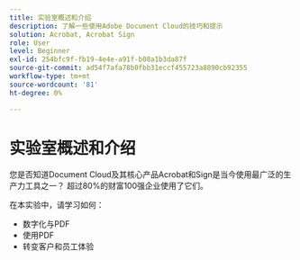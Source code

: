 ```yaml
---
title: 实验室概述和介绍
description: 了解一些使用Adobe Document Cloud的技巧和提示
solution: Acrobat, Acrobat Sign
role: User
level: Beginner
exl-id: 254bfc9f-fb19-4e4e-a91f-b08a1b3da87f
source-git-commit: ad54f7afa78b0fbb31eccf455723a8890cb92355
workflow-type: tm+mt
source-wordcount: '81'
ht-degree: 0%

---
```


# 实验室概述和介绍

您是否知道Document Cloud及其核心产品Acrobat和Sign是当今使用最广泛的生产力工具之一？ 超过80%的财富100强企业使用了它们。

在本实验中，请学习如何：

* 数字化与PDF
* 使用PDF
* 转变客户和员工体验
